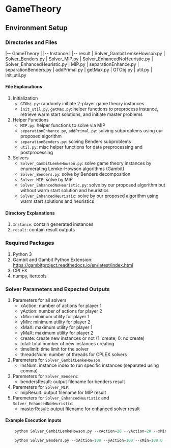 # GameTheory

## Environment Setup
### Directories and Files
|--	GameTheory
|	|--	Instance
|	|--	result
|	Solver_GambitLemkeHowson.py
|	Solver_Benders.py
|	Solver_MIP.py
|	Solver_EnhancedNoHeuristic.py
|	Solver_EnhancedHeuristic.py
|	MIP.py
|	separationEnhance.py
|	separationBenders.py
|	addPrimal.py
|	getMax.py
|	GTObj.py
|	util.py
|	init_util.py

#### File Explanations
1. Initialization
	- `GTObj.py`: randomly initiate 2-player game theory instances
	- `init_util.py`, `getMax.py`: helper functions to preprocess instance, retrieve warm start solutions, and initiate master problems
2. Helper Functions
	- `MIP.py`: helper functions to solve via MIP
	- `separationEnhance.py`, `addPrimal.py`: solving subproblems using our proposed algorithm 
	- `separationBenders.py`: solving Benders subproblems
	- `util.py`: misc helper functions for data preprocessing and postprocessing
3. Solvers
	- `Solver_GambitLemkeHowson.py`: solve game theory instances by enumerating Lemke-Howson algorithms (Gambit)
	- `Solver_Benders.py`: solve by Benders decomposition
	- `Solver_MIP`: solve by MIP
	- `Solver_EnhancedNoHeuristic.py`: solve by our proposed algorithm but without warm start solution and heuristics
	- `Solver_EnhancedHeuristic`: solve by our proposed algorithm using warm start solutions and heuristics

#### Directory Explanations
1. `Instance`: contain generated instances
2. `result`: contain result outputs

### Required Packages
1. Python 3
2. Gambit and Gambit Python Extension: https://gambitproject.readthedocs.io/en/latest/index.html
3. CPLEX
4. numpy, itertools


### Solver Parameters and Expected Outputs
1. Parameters for all solvers
	- xAction: number of actions for player 1
	- yAction: number of actions for player 2
	- xMin: minimum utility for player 1
	- yMin: minimum utility for player 2
	- xMaX: maximum utility for player 1
	- yMaX: maximum utility for player 2
	- create: create new instances or not (1: create; 0: no create)
	- total: total number of new instances creating
	- timelimit: time limit for the solver
	- threadsNum: number of threads for CPLEX solvers
2. Paremeters for `Solver_GambitLemkeHowson`
	- insNum: instance index to run specific instances (separated using comma)
3. Paremeters for `Solver_Benders`:
	- bendersResult: output filename for benders result
4. Paremeters for `Solver_MIP`:
	- mipResult: output filename for MIP result
5. Paremeters for `Solver_EnhancedHeuristic` and `Solver_EnhancedNoHeuristic`:
	- masterResult: output filename for enhanced solver result

#### Example Execution Inputs
```python
	python Solver_GambitLemkeHowson.py --xAction=20 --yAction=20 --xMin=100.0 --xMax=200.0 --yMin=100.0 --yMax=200.0 --create=0 --total=10 -    -timelimit=21600.0 --threadsNum=1 --lemkeOut=lemke20.csv
```

```python
	python Solver_Benders.py --xAction=100 --yAction=100 --xMin=100.0 --xMax=200.0 --yMin=100.0 --yMax=20    0.0 --create=0 --total=10 --threadsNum=1 --timelimit=21600.0 --bendersResult=resultBender100.csv

```